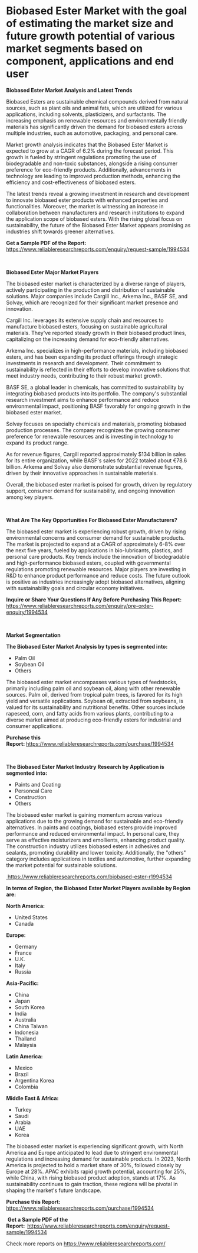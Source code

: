 <p><h1>Biobased Ester Market with the goal of estimating the market size and future growth potential of various market segments based on component, applications and end user</h1></p><p><strong>Biobased Ester Market Analysis and Latest Trends</strong></p>
<p><p>Biobased Esters are sustainable chemical compounds derived from natural sources, such as plant oils and animal fats, which are utilized for various applications, including solvents, plasticizers, and surfactants. The increasing emphasis on renewable resources and environmentally friendly materials has significantly driven the demand for biobased esters across multiple industries, such as automotive, packaging, and personal care.</p><p>Market growth analysis indicates that the Biobased Ester Market is expected to grow at a CAGR of 6.2% during the forecast period. This growth is fueled by stringent regulations promoting the use of biodegradable and non-toxic substances, alongside a rising consumer preference for eco-friendly products. Additionally, advancements in technology are leading to improved production methods, enhancing the efficiency and cost-effectiveness of biobased esters.</p><p>The latest trends reveal a growing investment in research and development to innovate biobased ester products with enhanced properties and functionalities. Moreover, the market is witnessing an increase in collaboration between manufacturers and research institutions to expand the application scope of biobased esters. With the rising global focus on sustainability, the future of the Biobased Ester Market appears promising as industries shift towards greener alternatives.</p></p>
<p><strong>Get a Sample PDF of the Report:&nbsp;</strong> <a href="https://www.reliableresearchreports.com/enquiry/request-sample/1994534?utm_campaign=2187&utm_medium=2&utm_source=Github&utm_content=ia&utm_term=05022025&utm_id=biobased-ester">https://www.reliableresearchreports.com/enquiry/request-sample/1994534</a></p>
<p>&nbsp;</p>
<p><strong>Biobased Ester Major Market Players</strong></p>
<p><p>The biobased ester market is characterized by a diverse range of players, actively participating in the production and distribution of sustainable solutions. Major companies include Cargill Inc., Arkema Inc., BASF SE, and Solvay, which are recognized for their significant market presence and innovation.</p><p>Cargill Inc. leverages its extensive supply chain and resources to manufacture biobased esters, focusing on sustainable agricultural materials. They've reported steady growth in their biobased product lines, capitalizing on the increasing demand for eco-friendly alternatives.</p><p>Arkema Inc. specializes in high-performance materials, including biobased esters, and has been expanding its product offerings through strategic investments in research and development. Their commitment to sustainability is reflected in their efforts to develop innovative solutions that meet industry needs, contributing to their robust market growth.</p><p>BASF SE, a global leader in chemicals, has committed to sustainability by integrating biobased products into its portfolio. The company's substantial research investment aims to enhance performance and reduce environmental impact, positioning BASF favorably for ongoing growth in the biobased ester market.</p><p>Solvay focuses on specialty chemicals and materials, promoting biobased production processes. The company recognizes the growing consumer preference for renewable resources and is investing in technology to expand its product range. </p><p>As for revenue figures, Cargill reported approximately $134 billion in sales for its entire organization, while BASF's sales for 2022 totaled about €78.6 billion. Arkema and Solvay also demonstrate substantial revenue figures, driven by their innovative approaches in sustainable materials.</p><p>Overall, the biobased ester market is poised for growth, driven by regulatory support, consumer demand for sustainability, and ongoing innovation among key players.</p></p>
<p>&nbsp;</p>
<p><strong>What Are The Key Opportunities For Biobased Ester Manufacturers?</strong></p>
<p><p>The biobased ester market is experiencing robust growth, driven by rising environmental concerns and consumer demand for sustainable products. The market is projected to expand at a CAGR of approximately 6-8% over the next five years, fueled by applications in bio-lubricants, plastics, and personal care products. Key trends include the innovation of biodegradable and high-performance biobased esters, coupled with governmental regulations promoting renewable resources. Major players are investing in R&D to enhance product performance and reduce costs. The future outlook is positive as industries increasingly adopt biobased alternatives, aligning with sustainability goals and circular economy initiatives.</p></p>
<p><strong>Inquire or Share Your Questions If Any Before Purchasing This Report:</strong> <a href="https://www.reliableresearchreports.com/enquiry/pre-order-enquiry/1994534?utm_campaign=2187&utm_medium=2&utm_source=Github&utm_content=ia&utm_term=05022025&utm_id=biobased-ester">https://www.reliableresearchreports.com/enquiry/pre-order-enquiry/1994534</a></p>
<p>&nbsp;</p>
<p><strong>Market Segmentation</strong></p>
<p><strong>The Biobased Ester Market Analysis by types is segmented into:</strong></p>
<p><ul><li>Palm Oil</li><li>Soybean Oil</li><li>Others</li></ul></p>
<p><p>The biobased ester market encompasses various types of feedstocks, primarily including palm oil and soybean oil, along with other renewable sources. Palm oil, derived from tropical palm trees, is favored for its high yield and versatile applications. Soybean oil, extracted from soybeans, is valued for its sustainability and nutritional benefits. Other sources include rapeseed, corn, and fatty acids from various plants, contributing to a diverse market aimed at producing eco-friendly esters for industrial and consumer applications.</p></p>
<p><strong>Purchase this Report:&nbsp;</strong><a href="https://www.reliableresearchreports.com/purchase/1994534?utm_campaign=2187&utm_medium=2&utm_source=Github&utm_content=ia&utm_term=05022025&utm_id=biobased-ester">https://www.reliableresearchreports.com/purchase/1994534</a></p>
<p>&nbsp;</p>
<p><strong>The Biobased Ester Market Industry Research by Application is segmented into:</strong></p>
<p><ul><li>Paints and Coating</li><li>Personcal Care</li><li>Construction</li><li>Others</li></ul></p>
<p><p>The biobased ester market is gaining momentum across various applications due to the growing demand for sustainable and eco-friendly alternatives. In paints and coatings, biobased esters provide improved performance and reduced environmental impact. In personal care, they serve as effective moisturizers and emollients, enhancing product quality. The construction industry utilizes biobased esters in adhesives and sealants, promoting durability and lower toxicity. Additionally, the "others" category includes applications in textiles and automotive, further expanding the market potential for sustainable solutions.</p></p>
<p><a href="https://www.reliableresearchreports.com/biobased-ester-r1994534?utm_campaign=2187&utm_medium=2&utm_source=Github&utm_content=ia&utm_term=05022025&utm_id=biobased-ester">&nbsp;https://www.reliableresearchreports.com/biobased-ester-r1994534</a></p>
<p><strong>In terms of Region, the Biobased Ester Market Players available by Region are:</strong></p>
<p>
    <p> <strong> North America: </strong>
        <ul>
            <li>United States</li>
            <li>Canada</li>
        </ul>
        </p> 
    <p> <strong> Europe: </strong>
        <ul>
            <li>Germany</li>
            <li>France</li>
            <li>U.K.</li>
            <li>Italy</li>
            <li>Russia</li>
        </ul>
        </p> 
    <p> <strong> Asia-Pacific: </strong>
        <ul>
            <li>China</li>
            <li>Japan</li>
            <li>South Korea</li>
            <li>India</li>
            <li>Australia</li>
            <li>China Taiwan</li>
            <li>Indonesia</li>
            <li>Thailand</li>
            <li>Malaysia</li>
        </ul>
        </p> 
    <p> <strong> Latin America: </strong>
        <ul>
            <li>Mexico</li>
            <li>Brazil</li>
            <li>Argentina Korea</li>
            <li>Colombia</li>
        </ul>
        </p> 
    <p> <strong> Middle East & Africa: </strong>
        <ul>
            <li>Turkey</li>
            <li>Saudi</li>
            <li>Arabia</li>
            <li>UAE</li>
            <li>Korea</li>
        </ul>
    </p>
    </p>
<p><p>The biobased ester market is experiencing significant growth, with North America and Europe anticipated to lead due to stringent environmental regulations and increasing demand for sustainable products. In 2023, North America is projected to hold a market share of 30%, followed closely by Europe at 28%. APAC exhibits rapid growth potential, accounting for 25%, while China, with rising biobased product adoption, stands at 17%. As sustainability continues to gain traction, these regions will be pivotal in shaping the market's future landscape.</p></p>
<p><strong>Purchase this Report: </strong><a href="https://www.reliableresearchreports.com/purchase/1994534?utm_campaign=2187&utm_medium=2&utm_source=Github&utm_content=ia&utm_term=05022025&utm_id=biobased-ester">https://www.reliableresearchreports.com/purchase/1994534</a></p>
<p>&nbsp;<strong>Get a Sample PDF of the Report:&nbsp;&nbsp;</strong><a href="https://www.reliableresearchreports.com/enquiry/request-sample/1994534?utm_campaign=2187&utm_medium=2&utm_source=Github&utm_content=ia&utm_term=05022025&utm_id=biobased-ester">https://www.reliableresearchreports.com/enquiry/request-sample/1994534</a></p>
<p><strong></strong></p>
<p>Check more reports on <a href="https://www.reliableresearchreports.com/?utm_campaign=2187&utm_medium=2&utm_source=Github&utm_content=ia&utm_term=05022025&utm_id=biobased-ester">https://www.reliableresearchreports.com/</a></p>